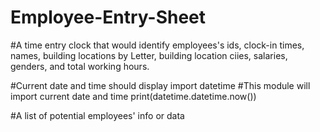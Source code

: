 # Employee-Entry-Sheet
#A time entry clock that would identify employees's ids, clock-in times, names, building locations by Letter, building location ciies, salaries, genders, and total working hours. 

#Current date and time should display
import datetime #This module will import current date and time
print(datetime.datetime.now())

#A list of potential employees' info or data

